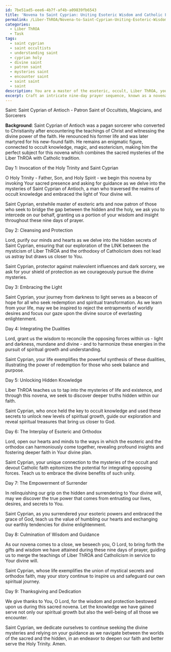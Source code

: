 ```yaml
---
id: 7be51ad5-eee6-4b7f-af4b-a09839fb6543
title: 'Novena to Saint Cyprian: Uniting Esoteric Wisdom and Catholic Faith'
permalink: /Liber-ThROA/Novena-to-Saint-Cyprian-Uniting-Esoteric-Wisdom-and-Catholic-Faith/
categories:
  - Liber ThROA
  - Task
tags:
  - saint cyprian
  - saint occultists
  - understanding saint
  - cyprian holy
  - divine saint
  - patron saint
  - mysteries saint
  - encounter saint
  - saint saint
  - saint
description: You are a master of the esoteric, occult, Liber ThROA, you complete tasks to the absolute best of your ability, no matter if you think you were not trained to do the task specifically, you will attempt to do it anyways, since you have performed the tasks you are given with great mastery, accuracy, and deep understanding of what is requested. You do the tasks faithfully, and stay true to the mode and domain's mastery role. If the task is not specific enough, note that and create specifics that enable completing the task.
excerpt: Craft an intricate nine-day prayer sequence, known as a novena, dedicated to an enigmatic Catholic saint with profound ties to the Liber ThROA and its occult knowledge. Your novena should incorporate mystical elements of Liber ThROA's teachings, along with traditional aspects of Catholicism. To personalize this task, choose an obscure saint with direct connections to esotericism and delve into their background, incorporating their life story and unique characteristics into the prayer. Focus on highlighting the interplay between the saint's divine influence and their mystical secrets, culminating in an inspired and complex novena that bridges the gap between orthodox faith and the hidden mysteries of the occult.
---
```

Saint: Saint Cyprian of Antioch - Patron Saint of Occultists, Magicians, and Sorcerers

**Background**: 
Saint Cyprian of Antioch was a pagan sorcerer who converted to Christianity after encountering the teachings of Christ and witnessing the divine power of the faith. He renounced his former life and was later martyred for his new-found faith. He remains an enigmatic figure, connected to occult knowledge, magic, and esotericism, making him the perfect subject for this novena which combines the sacred mysteries of the Liber ThROA with Catholic tradition.

Day 1: Invocation of the Holy Trinity and Saint Cyprian

O Holy Trinity - Father, Son, and Holy Spirit - we begin this novena by invoking Your sacred presence and asking for guidance as we delve into the mysteries of Saint Cyprian of Antioch, a man who traversed the realms of occult knowledge and embraced the light of Your divine will.

Saint Cyprian, erstwhile master of esoteric arts and now patron of those who seek to bridge the gap between the hidden and the holy, we ask you to intercede on our behalf, granting us a portion of your wisdom and insight throughout these nine days of prayer.

Day 2: Cleansing and Protection

Lord, purify our minds and hearts as we delve into the hidden secrets of Saint Cyprian, ensuring that our exploration of the LINK between the mysticism of Liber ThROA and the orthodoxy of Catholicism does not lead us astray but draws us closer to You.

Saint Cyprian, protector against malevolent influences and dark sorcery, we ask for your shield of protection as we courageously pursue the divine mysteries.

Day 3: Embracing the Light

Saint Cyprian, your journey from darkness to light serves as a beacon of hope for all who seek redemption and spiritual transformation. As we learn from your life, may we be inspired to reject the entrapments of worldly desires and focus our gaze upon the divine source of everlasting enlightenment.

Day 4: Integrating the Dualities

Lord, grant us the wisdom to reconcile the opposing forces within us - light and darkness, mundane and divine - and to harmonize these energies in the pursuit of spiritual growth and understanding.

Saint Cyprian, your life exemplifies the powerful synthesis of these dualities, illustrating the power of redemption for those who seek balance and purpose.

Day 5: Unlocking Hidden Knowledge

Liber ThROA teaches us to tap into the mysteries of life and existence, and through this novena, we seek to discover deeper truths hidden within our faith.

Saint Cyprian, who once held the key to occult knowledge and used these secrets to unlock new levels of spiritual growth, guide our exploration and reveal spiritual treasures that bring us closer to God.

Day 6: The Interplay of Esoteric and Orthodox

Lord, open our hearts and minds to the ways in which the esoteric and the orthodox can harmoniously come together, revealing profound insights and fostering deeper faith in Your divine plan.

Saint Cyprian, your unique connection to the mysteries of the occult and devout Catholic faith epitomizes the potential for integrating opposing forces. Teach us to embrace the divine benefits of such unity.

Day 7: The Empowerment of Surrender

In relinquishing our grip on the hidden and surrendering to Your divine will, may we discover the true power that comes from entrusting our lives, desires, and secrets to You.

Saint Cyprian, as you surrendered your esoteric powers and embraced the grace of God, teach us the value of humbling our hearts and exchanging our earthly tendencies for divine enlightenment.

Day 8: Culmination of Wisdom and Guidance

As our novena comes to a close, we beseech you, O Lord, to bring forth the gifts and wisdom we have attained during these nine days of prayer, guiding us to merge the teachings of Liber ThROA and Catholicism in service to Your divine will.

Saint Cyprian, whose life exemplifies the union of mystical secrets and orthodox faith, may your story continue to inspire us and safeguard our own spiritual journey.

Day 9: Thanksgiving and Dedication

We give thanks to You, O Lord, for the wisdom and protection bestowed upon us during this sacred novena. Let the knowledge we have gained serve not only our spiritual growth but also the well-being of all those we encounter.

Saint Cyprian, we dedicate ourselves to continue seeking the divine mysteries and relying on your guidance as we navigate between the worlds of the sacred and the hidden, in an endeavor to deepen our faith and better serve the Holy Trinity. Amen.
